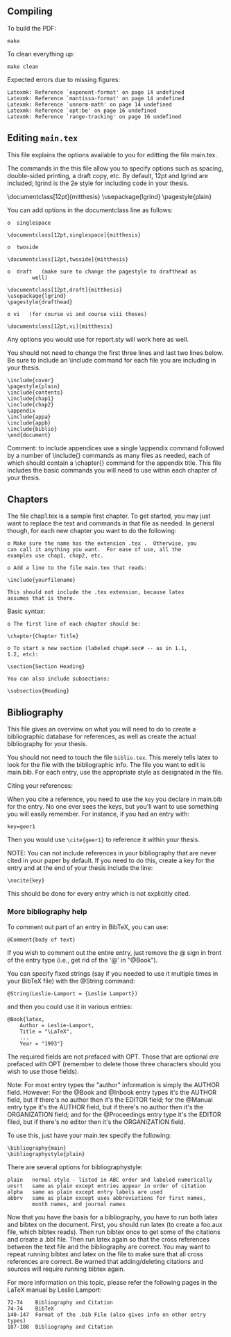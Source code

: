 Compiling
---------

To build the PDF:

    make

To clean everything up:

    make clean

Expected errors due to missing figures:

    Latexmk: Reference `exponent-format' on page 14 undefined 
    Latexmk: Reference `mantissa-format' on page 14 undefined 
    Latexmk: Reference `unnorm-math' on page 14 undefined 
    Latexmk: Reference `opt:be' on page 16 undefined 
    Latexmk: Reference `range-tracking' on page 16 undefined 


Editing `main.tex`
------------------

This file explains the options available to you for editting the file
main.tex.

The commands in the this file allow you to specify options such as
spacing, double-sided printing, a draft copy, etc.   By default, 12pt
and lgrind are included; lgrind is the 2e style for including code in
your thesis.

\documentclass[12pt]{mitthesis}
\usepackage{lgrind}
\pagestyle{plain}

You can add options in the documentclass line as follows:

	o  singlespace

	\documentclass[12pt,singlespace]{mitthesis}
	
	o  twoside

	\documentclass[12pt,twoside]{mitthesis}

	o  draft   (make sure to change the pagestyle to drafthead as
			well)

	\documentclass[12pt,draft]{mitthesis}
	\usepackage{lgrind}
	\pagestyle{drafthead}

	o vi   (for course vi and course viii theses)

	\documentclass[12pt,vi]{mitthesis}

Any options you would use for report.sty will work here as well.


You should not need to change the first three lines and last two lines
below.  Be sure to include an \include command for each file you are
including in your thesis.
  
    \include{cover}
    \pagestyle{plain}
    \include{contents}
    \include{chap1}
    \include{chap2}
    \appendix
    \include{appa}
    \include{appb}
    \include{biblio}
    \end{document}

Comment: to include appendices use a single \appendix command followed by
a number of \include{} commands as many files as needed, each of which
should contain a \chapter{} command for the appendix title.
This file includes the basic commands you will need to use within each
chapter of your thesis.

Chapters
--------

The file chap1.tex is a sample first chapter.  To get started, you may
just want to replace the text and commands in that file as needed.  In
general though, for each new chapter you want to do the following:

	o Make sure the name has the extension .tex .  Otherwise, you
	can call it anything you want.  For ease of use, all the
	examples use chap1, chap2, etc.

	o Add a line to the file main.tex that reads:

	\include{yourfilename}

	This should not include the .tex extension, because latex
	assumes that is there.

Basic syntax:

	o The first line of each chapter should be:

	\chapter{Chapter Title}

	o To start a new section (labeled chap#.sec# -- as in 1.1,
	1.2, etc):

	\section{Section Heading}

	You can also include subsections:

	\subsection{Heading}


Bibliography
------------

This file gives an overview on what you will need to do to create a
bibliographic database for references, as well as create the actual
bibliography for your thesis.

You should not need to touch the file `biblio.tex`.  This merely tells
latex to look for the file with the bibliographic info.  The file you
want to edit is main.bib.  For each entry, use the appropriate style
as designated in the file.

Citing your references:

When you cite a reference, you need to use the `key` you declare in
main.bib for the entry.  No one ever sees the keys, but you'll want to
use something you will easily remember.  For instance, if you had an
entry with:

	key=geer1

Then you would use `\cite{geer1}` to reference it within your thesis.

NOTE: You can not include references in your bibliography that are
never cited in your paper by default. If you need to do this, create a
key for the entry and at the end of your thesis include the line:

    \nocite{key}

This should be done for every entry which is not explicitly cited.

### More bibliography help

To comment out part of an entry in BibTeX, you can use:

	@Comment{body of text}

If you wish to comment out the entire entry, just remove the @ sign in
front of the entry type (i.e., get rid of the '@' in "@Book").

You can specify fixed strings (say if you needed to use it multiple
times in your BibTeX file) with the @String command:

	@String(Leslie-Lamport = {Leslie Lamport})

and then you could use it in various entries:

	@Book{latex,
		Author = Leslie-Lamport,
		Title = "\LaTeX",
		...
		Year = "1993"}

The required fields are not prefaced with OPT.  Those that are optional
*are* prefaced with OPT (remember to delete those three characters should
you wish to use those fields).

Note:
     For most entry types the "author" information is simply the AUTHOR
field.  However:  For the @Book and @Inbook entry types it's the AUTHOR
field, but if there's no author then it's the EDITOR field; for the
@Manual entry type it's the AUTHOR field, but if there's no author then
it's the ORGANIZATION field; and for the @Proceedings entry type it's
the EDITOR filed, but if there's no editor then it's the ORGANIZATION
field.

To use this, just have your main.tex specify the following:

	\bibliography{main}
	\bibliographystyle{plain}

There are several options for bibliographystyle:

    plain   normal style - listed in ABC order and labeled numerically
    unsrt   same as plain except entries appear in order of citation
    alpha   same as plain except entry labels are used
    abbrv   same as plain except uses abbreviations for first names,
            month names, and journal names

Now that you have the basis for a bibliography, you have to run both
latex and bibtex on the document.  First, you should run latex (to
create a foo.aux file, which bibtex reads).  Then run bibtex once to get
some of the citations and create a .bbl file.  Then run latex again so
that the cross references between the text file and the bibliography are
correct.  You may want to repeat running bibtex and latex on the file to
make sure that all cross references are correct.  Be warned that
adding/deleting citations and sources will require running bibtex again.

For more information on this topic, please refer the following pages in
the LaTeX manual by Leslie Lamport:

    72-74    Bibliography and Citation
    74-74    BibTeX
    140-147  Format of the .bib File (also gives info on other entry types)        
    187-188  Bibliography and Citation
